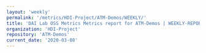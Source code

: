 ```yaml
---
layout: 'weekly'
permalink: '/metrics/HDI-Project/ATM-Demos/WEEKLY/'
title: 'DAI Lab OSS Metrics Metrics report for ATM-Demos | WEEKLY-REPORT-2020-03-08'
organization: 'HDI-Project'
repository: 'ATM-Demos'
current_date: '2020-03-08'
---
```

